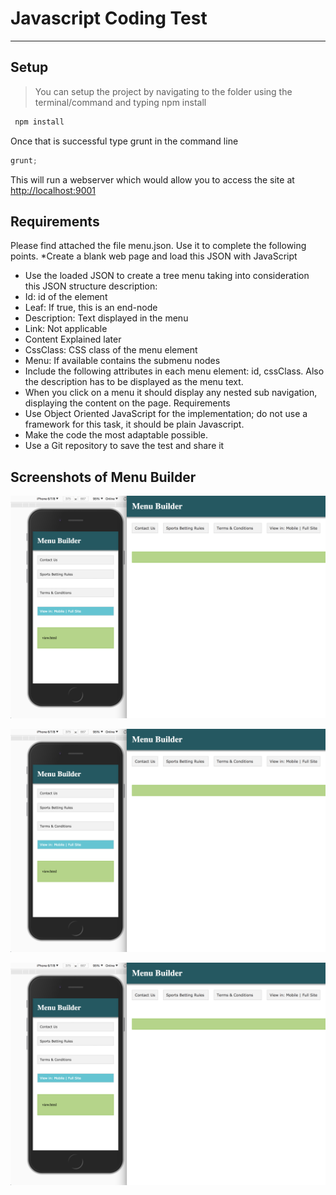 # Javascript Coding Test

---

## Setup

> You can setup the project by navigating to the folder using the terminal/command and typing npm install

```js
 npm install
```

Once that is successful type grunt in the command line

```js
grunt;
```

This will run a webserver which would allow you to access the site at [http://localhost:9001](http://localhost:9001)

## Requirements

Please find attached the file menu.json. Use it to complete the following points.
\*Create a blank web page and load this JSON with JavaScript

*   Use the loaded JSON to create a tree menu taking into consideration this JSON structure description:
*   Id: id of the element
*   Leaf: If true, this is an end-node
*   Description: Text displayed in the menu
*   Link: Not applicable
*   Content Explained later
*   CssClass: CSS class of the menu element
*   Menu: If available contains the submenu nodes
*   Include the following attributes in each menu element: id, cssClass. Also the description has to be displayed as the menu text.
*   When you click on a menu it should display any nested sub navigation, displaying the content on the page.
    Requirements
*   Use Object Oriented JavaScript for the implementation; do not use a framework for this task, it should be plain Javascript.
*   Make the code the most adaptable possible.
*   Use a Git repository to save the test and share it

## Screenshots of Menu Builder

<!-- ![Image of Yaktocat](https://octodex.github.com/images/yaktocat.png) -->

![Menu Builder: default view](img/menu-builder-1.png)

![Menu Builder: one sub menu open](img/menu-builder-1.png)

![Menu Builder: all sub menus open](img/menu-builder-1.png)
